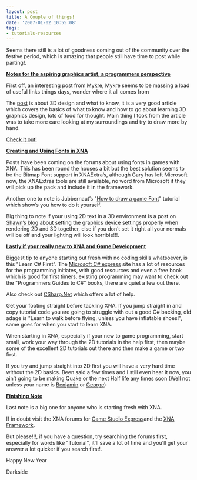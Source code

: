```yaml
---
layout: post
title: A Couple of things!
date: '2007-01-02 10:55:08'
tags:
- tutorials-resources
---
```


Seems there still is a lot of goodness coming out of the community over the festive period, which is amazing that people still have time to post while parting!.

**<u>Notes for the aspiring graphics artist, a programmers perspective</u>**

First off, an interesting post from [Mykre](http://www.virtualrealm.com.au/blogs/mykre/archive/2006/12/30/Glen-Moyes-_2D00_-To-Those-Learning-3D), Mykre seems to be massing a load of useful links things days, wonder where it all comes from

The [post](http://glenmoyes.com/articles/to_those_learning_3d.shtml) is about 3D design and what to know, it is a very good article which covers the basics of what to know and how to go about learning 3D graphics design, lots of food for thought.  Main thing I took from the article was to take more care looking at my surroundings and try to draw more by hand.

[Check it out!](http://glenmoyes.com/articles/to_those_learning_3d.shtml)

**<u>Creating and Using Fonts in XNA</u>**

Posts have been coming on the forums about using fonts in games with XNA.  This has been round the houses a bit but the best solution seems to be the Bitmap Font support in XNAExtra’s, although Gary has left Microsoft now, the XNAExtras tools are still available, no word from Microsoft if they will pick up the pack and include it in the framework.

Another one to note is Jubbernaut’s "[How to draw a game Font](http://jubbernaut.blogspot.com/2006/12/how-to-draw-game-font.html)" tutorial which show’s you how to do it yourself.

Big thing to note if your using 2D text in a 3D environment is a post on [Shawn’s blog](http://blogs.msdn.com/shawnhar/archive/2006/11/13/spritebatch-and-renderstates) about setting the graphics device settings properly when rendering 2D and 3D together, else if you don’t set it right all your normals will be off and your lighting will look horrible!!!.

**<u>Lastly if your really new to XNA and Game Development</u>**

Biggest tip to anyone starting out fresh with no coding skills whatsoever, is this "Learn C# First".  The [Microsoft C# express](http://msdn.microsoft.com/vstudio/express/visualcsharp/default) site has a lot of resources for the programming initiates, with good resources and even a free book which is good for first timers, existing programming may want to check out the "Programmers Guides to C#" books, there are quiet a few out there.

Also check out [CSharp.Net](http://csharp.net/) which offers a lot of help.

Get your footing straight before tackling XNA.  If you jump straight in and copy tutorial code you are going to struggle with out a good C# backing, old adage is "Learn to walk before flying, unless you have inflatable shoes!", same goes for when you start to learn XNA.

When starting in XNA, especially if your new to game programming, start small, work your way through the 2D tutorials in the help first, then maybe some of the excellent 2D tutorials out there and then make a game or two first.

If you try and jump straight into 2D first you will have a very hard time without the 2D basics.  Been said a few times and I still even hear it now, you ain’t going to be making Quake or the next Half life any times soon (Well not unless your name is  [Benjamin](http://exdream.no-ip.info/blog/) or [George](http://geekswithblogs.net/clingermangw/))

**<u>Finishing Note</u>**

Last note is a big one for anyone who is starting fresh with XNA.

If in doubt visit the XNA forums for [Game Studio Express](http://forums.microsoft.com/MSDN/ShowForum?ForumID=882&SiteID=1)and the [XNA Framework](http://forums.microsoft.com/MSDN/ShowForum?ForumID=846&SiteID=1).

But please!!!, if you have a question, try searching the forums first, especially for words like "Tutorial", it’ll save a lot of time and you’ll get your answer a lot quicker if you search first!.

Happy New Year

Darkside

